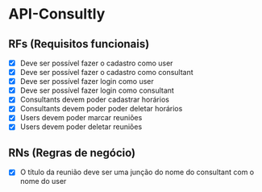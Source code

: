 # API-Consultly

## RFs (Requisitos funcionais)

- [x] Deve ser possível fazer o cadastro como user
- [x] Deve ser possível fazer o cadastro como consultant
- [x] Deve ser possível fazer login como user
- [x] Deve ser possível fazer login como consultant
- [x] Consultants devem poder cadastrar horários
- [x] Consultants devem poder poder deletar horários
- [x] Users devem poder marcar reuniões
- [x] Users devem poder deletar reuniões

## RNs (Regras de negócio)

- [x] O título da reunião deve ser uma junção do nome
      do consultant com o nome do user
